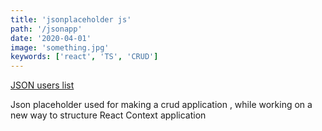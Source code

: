 ```yaml
---
title: 'jsonplaceholder js'
path: '/jsonapp'
date: '2020-04-01'
image: 'something.jpg'
keywords: ['react', 'TS', 'CRUD']
---
```


<a href="https://marcell-users-list.netlify.com/" target="_blank">
  JSON users list
</a>

Json placeholder used for making a crud application , while working on a new way to structure React Context application
